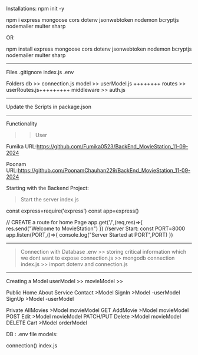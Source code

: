 Installations:
npm init -y

npm i express mongoose cors dotenv jsonwebtoken nodemon bcryptjs nodemailer multer sharp

OR

npm install express mongoose cors dotenv jsonwebtoken nodemon bcryptjs nodemailer multer sharp
_____________
Files
.gitignore
index.js
.env

Folders 
db          >> connection.js
model       >> userModel.js ++++++++
routes      >> userRoutes.js+++++++++
middleware  >> auth.js
________________

Update the Scripts in package.json 
_____________________

Functionality
>> User 


Fumika 
URL:https://github.com/Fumika0523/BackEnd_MovieStation_11-09-2024

Poonam
URL:https://github.com/PoonamChauhan229/BackEnd_MovieStation_11-09-2024


Starting with the Backend Project:

>Start the server
>index.js

const express=require('express')
const app=express()

// CREATE  a route for home Page
app.get('/',(req,res)=>{
    res.send("Welcome to MovieStation")
})
//server Start:
const PORT=8000
app.listen(PORT,()=>{
    console.log("Server Started at PORT",PORT)
})
______________________________________________

>Connection with Database
>.env           >> storing critical information which we dont want to expose
>connection.js  >> mongodb connection
>index.js       >> import dotenv and connection.js

_______________________________________________
Creating a Model
userModel   >>
movieModel  >> 


Public 
Home
About
Service
Contact >Model
SignIn  >Model -userModel
SignUp  >Model -userModel

Private
AllMovies  >Model movieModel GET
AddMovie   >Model movieModel POST
Edit       >Model movieModel PATCH/PUT
Delete     >Model movieModel DELETE
Cart       >Model orderModel

DB : .env file
models:

connection() index.js